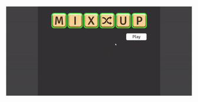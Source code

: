 ![img alt](https://github.com/ComputerScienceHayk/word-puzzle-game.github.io/blob/master/images/game.gif)
